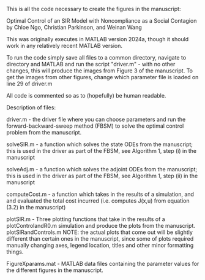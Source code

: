 This is all the code necessary to create the figures in the manuscript:

Optimal Control of an SIR Model with Noncompliance as a Social Contagion
by Chloe Ngo, Christian Parkinson, and Weinan Wang

This was originally executes in MATLAB version 2024a, though it should
work in any relatively recent MATLAB version.

To run the code simply save all files to a common directory, navigate to 
directory and MATLAB and run the script "driver.m" - with no other changes,
this will produce the images from Figure 3 of the manuscript. To get the 
images from other figures, change which parameter file is loaded on line
29 of driver.m

All code is commented so as to (hopefully) be human readable. 

Description of files: 

driver.m  	     - the driver file where you can choose parameters and run 
            	       the forward-backward-sweep method (FBSM) to solve the 
		       optimal control problem from the manuscript. 

solveSIR.m	     - a function which solves the state ODEs from the manuscript;
		       this is used in the driver as part of the FBSM, see 
		       Algorithm 1, step (i) in the manuscript

solveAdj.m           - a function which solves the adjoint ODEs from the manuscript;
		       this is used in the driver as part of the FBSM, see 
		       Algorithm 1, step (ii) in the manuscript

computeCost.m        - a function which takes in the results of a simulation, and 
		       and evaluated the total cost incurred (i.e. computes 
		       J(x,u) from equation (3.2) in the manuscript)

plotSIR.m	     - Three plotting functions that take in the results of a		
plotControlandR0.m     simulation and produce the plots from the manuscript. 
plotSIRandControls.m   NOTE: the actual plots that come out will be slightly 
		       different than certain ones in the manuscript, since 
		       some of plots required manually changing axes, legend 
		       location, titles and other minor formatting things.

FigureXparams.mat    - MATLAB data files containing the parameter values for 
		       the different figures in the manuscript. 
